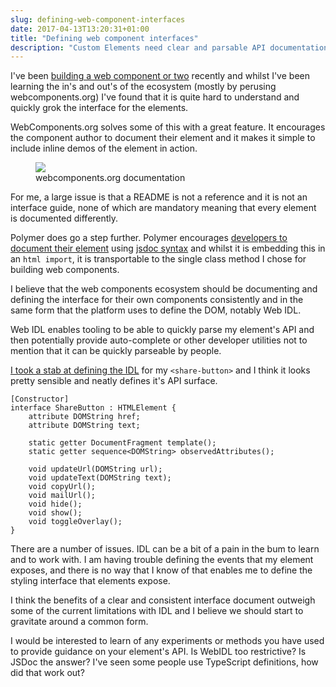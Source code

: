 ```yaml
---
slug: defining-web-component-interfaces
date: 2017-04-13T13:20:31+01:00
title: "Defining web component interfaces"
description: "Custom Elements need clear and parsable API documentation."
---
```

I've been [building a web component or
two](/creating-a-share-button-web-component) recently and whilst I've been
learning the in's and out's of the ecosystem (mostly by perusing
webcomponents.org) I've found that it is quite hard to understand and quickly 
grok the interface for the elements.

WebComponents.org solves some of this with a great feature. It encourages the
component author to document their element and it makes it simple to include
inline demos of the element in action.

<figure>
  <img src="/images/web-idl.png">
  <figcaption>webcomponents.org documentation</figcaption>
</figure>

For me, a large issue is that a README is not a reference and it is not an
interface guide, none of which are mandatory meaning that every element is
documented differently.

Polymer does go a step further. Polymer encourages [developers to document their 
element](https://www.polymer-project.org/1.0/docs/tools/documentation) using
[jsdoc syntax](http://usejsdoc.org/about-getting-started.html) and whilst it 
is embedding this in an `html import`, it is transportable to the single class
method I chose for building web components.

I believe that the web components ecosystem should be documenting and defining
the interface for their own components consistently and in the same form that
the platform uses to define the DOM, notably Web IDL.

Web IDL enables tooling to be able to quickly parse my element's API and then
potentially provide auto-complete or other developer utilities not to mention
that it can be quickly parseable by people.

[I took a stab at defining the
IDL](https://github.com/PaulKinlan/share-button/blob/master/share-button.idl)
for my `<share-button>` and I think it looks pretty sensible and neatly defines
it's API surface.

```
[Constructor]
interface ShareButton : HTMLElement {
    attribute DOMString href;
    attribute DOMString text;

    static getter DocumentFragment template();
    static getter sequence<DOMString> observedAttributes();

    void updateUrl(DOMString url);
    void updateText(DOMString text);
    void copyUrl();
    void mailUrl();
    void hide();
    void show();
    void toggleOverlay();
}
```

There are a number of issues. IDL can be a bit of a pain in the bum to learn and
to work with. I am having trouble defining the events that my element exposes,
and there is no way that I know of that enables me to define the styling
interface that elements expose.

I think the benefits of a clear and consistent interface document outweigh some
of the current limitations with IDL and I believe we should start to gravitate
around a common form.

I would be interested to learn of any experiments or methods you have used to
provide guidance on your element's API. Is WebIDL too restrictive? Is JSDoc the
answer? I've seen some people use TypeScript definitions, how did that work out?